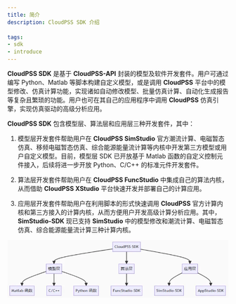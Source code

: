 ```yaml
---
title: 简介
description: CloudPSS SDK 介绍

tags:
- sdk
- introduce
---
```



**CloudPSS SDK** 是基于 **CloudPSS-API** 封装的模型及软件开发套件。用户可通过编写 Python、Matlab 等脚本构建自定义模型，或是调用 **CloudPSS** 平台中的模型修改、仿真计算功能，实现诸如自动修改模型、批量仿真计算、自动化生成报告等复杂且繁琐的功能。用户也可在其自己的应用程序中调用 **CloudPSS** 仿真引擎，实现仿真驱动的高级分析应用。

**CloudPSS SDK** 包含模型层、算法层和应用层三种开发套件，其中：

1. 模型层开发套件帮助用户在 **CloudPSS SimStudio** 官方潮流计算、电磁暂态仿真、移频电磁暂态仿真、综合能源能量流计算等内核中开发第三方模型或用户自定义模型。目前，模型层 SDK 已开放基于 Matlab 函数的自定义控制元件接入，后续将进一步开放 Python、C/C++ 的标准元件开发套件。

2. 算法层开发套件帮助用户在 **CloudPSS FuncStudio** 中集成自己的算法内核，从而借助 **CloudPSS XStudio** 平台快速开发并部署自己的计算应用。

3. 应用层开发套件帮助用户在利用脚本的形式快速调用 **CloudPSS** 官方计算内核和第三方接入的计算内核，从而方便用户开发高级计算分析应用。其中，**SimStudio-SDK** 现已支持 **SimStudio** 中的模型修改和潮流计算、电磁暂态仿真、综合能源能量流计算三种计算内核。

![CloudPSS SDK 简介](image.png "CloudPSS SDK 简介")